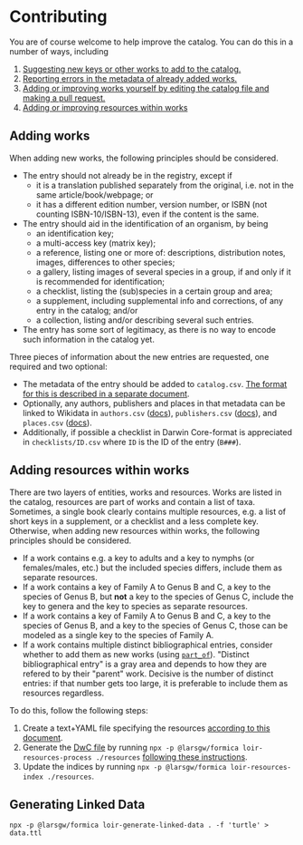 # Contributing

You are of course welcome to help improve the catalog. You can do this in a number of ways,
including

  1. [Suggesting new keys or other works to add to the catalog.](https://github.com/identification-resources/catalog/issues/new?assignees=&labels=untriaged%2C+untriaged%3A+addition&template=addition-to-the-catalog.md&title=)
  2. [Reporting errors in the metadata of already added works.](https://github.com/identification-resources/catalog/issues/new?assignees=&labels=untriaged%2C+untriaged%3A+error&template=catalog-error.md&title=)
  3. [Adding or improving works yourself by editing the catalog file and making a pull request.](#adding-works)
  4. [Adding or improving resources within works](#adding-resources-within-works)

## Adding works

When adding new works, the following principles should be considered.

  - The entry should not already be in the registry, except if
    - it is a translation published separately from the original, i.e. not in the same article/book/webpage; or
    - it has a different edition number, version number, or ISBN (not counting ISBN-10/ISBN-13), even if the content is the same.
  - The entry should aid in the identification of an organism, by being
    - an identification key;
    - a multi-access key (matrix key);
    - a reference, listing one or more of: descriptions, distribution notes, images, differences to other species;
    - a gallery, listing images of several species in a group, if and only if it is recommended for identification;
    - a checklist, listing the (sub)species in a certain group and area;
    - a supplement, including supplemental info and corrections, of any entry in the catalog; and/or
    - a collection, listing and/or describing several such entries.
  - The entry has some sort of legitimacy, as there is no way to encode such information in the catalog yet.

Three pieces of information about the new entries are requested, one required and
two optional:

  - The metadata of the entry should be added to `catalog.csv`. [The format for this is described in a separate document](docs/catalog.md#catalog).
  - Optionally, any authors, publishers and places in that metadata can be linked
    to Wikidata in `authors.csv` ([docs](docs/catalog.md#authors)), `publishers.csv`
    ([docs](docs/catalog.md#publishers)), and `places.csv` ([docs](docs/catalog.md#places)).
  - Additionally, if possible a checklist in Darwin Core-format is appreciated
    in `checklists/ID.csv` where `ID` is the ID of the entry (`B###`).

## Adding resources within works

There are two layers of entities, works and resources. Works are listed in the catalog, resources are part of works and contain a list of taxa.
Sometimes, a single book clearly contains multiple resources, e.g. a list of short keys in a supplement, or a checklist and a less complete key.
Otherwise, when adding new resources within works, the following principles should be considered.

  - If a work contains e.g. a key to adults and a key to nymphs (or females/males, etc.) but the included species differs, include them
    as separate resources.
  - If a work contains a key of Family A to Genus B and C, a key to the species of Genus B, but **not** a key to the species of Genus C,
    include the key to genera and the key to species as separate resources.
  - If a work contains a key of Family A to Genus B and C, a key to the species of Genus B, and a key to the species of Genus C, those can be modeled as a single key to the species of Family A.
  - If a work contains multiple distinct bibliographical entries, consider whether to add them as new works (using [`part_of`](docs/catalog.md#catalog)).
    "Distinct bibliographical entry" is a gray area and depends to how they are refered to by their "parent" work.
    Decisive is the number of distinct entries: if that number gets too large, it is preferable to include them
    as resources regardless.

To do this, follow the following steps:

  1. Create a text+YAML file specifying the resources [according to this document](docs/resources-txt.md).
  2. Generate the [DwC file](docs/resources-dwc.md) by running `npx -p @larsgw/formica loir-resources-process ./resources` [following these instructions](docs/tools-resources.md#running).
  3. Update the indices by running `npx -p @larsgw/formica loir-resources-index ./resources`.

## Generating Linked Data

```
npx -p @larsgw/formica loir-generate-linked-data . -f 'turtle' > data.ttl
```

